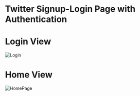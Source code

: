 # Twitter Signup-Login Page with Authentication

# Login View
![Login](https://user-images.githubusercontent.com/99971333/232012031-01b65167-b90b-44e4-b981-027e5e458c80.png)


# Home View
![HomePage](https://user-images.githubusercontent.com/99971333/232012380-59e8e244-a1ba-41ee-a365-edddbbcea17e.png)

